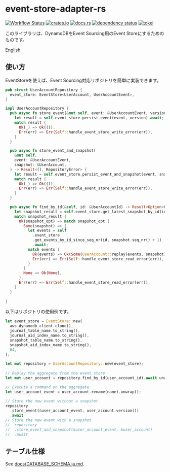# event-store-adapter-rs

[![Workflow Status](https://github.com/j5ik2o/event-store-adapter-rs/workflows/ci/badge.svg)](https://github.com/j5ik2o/event-store-adapter-rs/actions?query=workflow%3A%22ci%22)
[![crates.io](https://img.shields.io/crates/v/event-store-adapter-rs.svg)](https://crates.io/crates/event-store-adapter-rs)
[![docs.rs](https://docs.rs/event-store-adapter-rs/badge.svg)](https://docs.rs/event-store-adapter-rs)
[![dependency status](https://deps.rs/repo/github/j5ik2o/event-store-adapter-rs/status.svg)](https://deps.rs/repo/github/j5ik2o/event-store-adapter-rs)
[![tokei](https://tokei.rs/b1/github/j5ik2o/event-store-adapter-rs)](https://github.com/XAMPPRocky/tokei)

このライブラリは、DynamoDBをEvent Sourcing用のEvent Storeにするためのものです。

[English](./README.md)

## 使い方

EventStoreを使えば、Event Sourcing対応リポジトリを簡単に実装できます。

```rust
pub struct UserAccountRepository {
  event_store: EventStore<UserAccount, UserAccountEvent>,
}

impl UserAccountRepository {
  pub async fn store_event(&mut self, event: &UserAccountEvent, version: usize) -> Result<(), RepositoryError> {
    let result = self.event_store.persist_event(event, version).await;
    match result {
      Ok(_) => Ok(()),
      Err(err) => Err(Self::handle_event_store_write_error(err)),
    }
  }

  pub async fn store_event_and_snapshot(
    &mut self,
    event: &UserAccountEvent,
    snapshot: &UserAccount,
  ) -> Result<(), RepositoryError> {
    let result = self.event_store.persist_event_and_snapshot(event, snapshot).await;
    match result {
      Ok(_) => Ok(()),
      Err(err) => Err(Self::handle_event_store_write_error(err)),
    }
  }

  pub async fn find_by_id(&self, id: &UserAccountId) -> Result<Option<UserAccount>, RepositoryError> {
    let snapshot_result = self.event_store.get_latest_snapshot_by_id(id).await;
    match snapshot_result {
      Ok(snapshot_opt) => match snapshot_opt {
        Some(snapshot) => {
          let events = self
            .event_store
            .get_events_by_id_since_seq_nr(id, snapshot.seq_nr() + 1)
            .await;
          match events {
            Ok(events) => Ok(Some(UserAccount::replay(events, snapshot))),
            Err(err) => Err(Self::handle_event_store_read_error(err)),
          }
        }
        None => Ok(None),
      },
      Err(err) => Err(Self::handle_event_store_read_error(err)),
    }
  }
    
}

```

以下はリポジトリの使用例です。

```rust
let event_store = EventStore::new(
  aws_dynamodb_client.clone(),
  journal_table_name.to_string(),
  journal_aid_index_name.to_string(),
  snapshot_table_name.to_string(),
  snapshot_aid_index_name.to_string(),
  64,
);
 
let mut repository = UserAccountRepository::new(event_store);
 
// Replay the aggregate from the event store
let mut user_account = repository.find_by_id(user_account_id).await.unwrap();

// Execute a command on the aggregate
let user_account_event = user_account.rename(name).unwrap();
 
// Store the new event without a snapshot
repository
  .store_event(&user_account_event, user_account.version())
  .await
// Store the new event with a snapshot
//  repository
//  .store_event_and_snapshot(&user_account_event, &user_account)
//  .await
```

## テーブル仕様

See [docs/DATABASE_SCHEMA.ja.md](docs/DATABASE_SCHEMA.ja.md).
